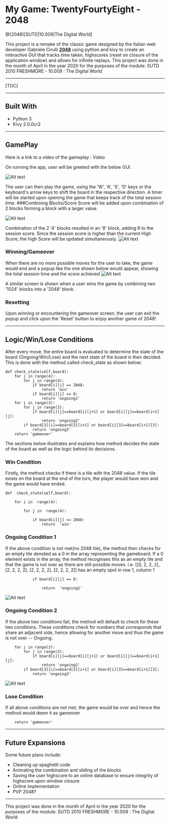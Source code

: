 
# **My Game: TwentyFourtyEight - 2048**
@(2048)[SUTD|10.009|The Digital World]

This project is a remake of the classic game designed by the Italian web developer Gabriele Cirulli **[2048](https://2048game.com/)** using python and kivy to create an interactive GUI that tracks time taken, highscores (reset on closure of the application window) and allows for infinite replays. This project was done in the month of April in the year 2020 for the purposes of the module: SUTD 2010 FRESHMORE - 10.009 : The Digital World 

----------

[TOC]


----------
## Built With
- Python 3
- Kivy 2.0.0cr2

----------
## GamePlay
Here is a link to a video of the gameplay : Video

On running the app, user will be greeted with the below GUI. 
 
![Alt text](./resources/On_start.PNG) 
 
The user can then play the game, using the 'W', 'A', 'S', 'D' keys or the keyboard's arrow keys to shift the board in the respective direction. A timer will be started upon opening the game that keeps track of the total session time.
###Combining Blocks/Score
Score will be added upon combination of 2 blocks forming a block with a larger value.

![Alt text](./resources/before_score_added.PNG)

Combination of the 2 '4' blocks resulted in an '8' block, adding 8 to the session score. Since the session score is higher than the current High Score, the high Score will be updated simultaneously.
![Alt text](./resources/After_score_added.PNG)

### Winning/Gameover
When there are no more possible moves for the user to take, the game would end and a popup like the one shown below would appear, showing the total session time and the score achieved
![Alt text](./resources/GameOver_screen.PNG)

A similar screen is shown when a user wins the game by combining two '1024' blocks into a '2048' block.


### Resetting
Upon winning or encountering the gameover screen, the user can exit the popup and click upon the 'Reset' button to  enjoy another game of 2048!




----------
## Logic/Win/Lose Conditions
After every move, the entire board is evaluated to determine the state of the board (Ongoing/Win/Lose) and the next state of the board is then decided. This is done with the method called check_state as shown below:

    def check_state(self,board):
        for i in range(4):
            for j in range(4):
                if board[i][j] == 2048:
                    return 'win'
                if board[i][j] == 0:    
                    return 'ongoing1'  
        for i in range(3):
            for j in range(3): 
                if board[i][j]==board[i][j+1] or board[i][j]==board[i+1][j]: 
                    return 'ongoing2'
            if board[3][i]==board[3][i+1] or board[i][3]==board[i+1][3]:
                return 'ongoing3'
        return 'gameover'       



 The sections below illustrates and explains how method decides the state of the board as well as the logic behind its decisions.


### Win Condition
Firstly, the method checks if there is a tile with the 2048 value. If the tile exists on the board at the end of the turn, the player would have won and the game would have ended.


    def  check_state(self,board):
    
	    for i in  range(4):
    
		    for j in  range(4):
    
			    if board[i][j] == 2048: 
				    return  'win'

### Ongoing Condition 1
If the above condition is not met(no 2048 tile), the method then checks for an empty tile denoted as a 0 in the array representing the gameboard. If a 0 element exists in the array, the method recognises this as an empty tile and that the game is not over as there are still possible moves.
i.e. [[0, 2, 2, 2], [2, 2, 2, 2], [2, 2, 2, 2], [2, 2, 2, 2]] has an empty spot in row 1, column 1

			    if board[i][j] == 0: 
    
				    return  'ongoing1'

![Alt text](./resources/Empty_tile.PNG)

### Ongoing Condition 2
If the above two conditions fail, the method will default to check for these two conditions. These conditions check for numbers that corresponds that share an adjacent side, hence allowing for another move and thus the game is not over -- Ongoing.

		for i in range(3):
            for j in range(3):
                if board[i][j]==board[i][j+1] or board[i][j]==board[i+1][j]: 
                    return 'ongoing2'
            if board[3][i]==board[3][i+1] or board[i][3]==board[i+1][3]:
                return 'ongoing3'
![Alt text](./resources/ongoing.PNG)


### Lose Condition
If all above conditions are not met, the game would be over and hence the method would deem it as gameover

        return 'gameover' 

----------
## Future Expansions
Some future plans include:
- Cleaning up spaghetti code
- Animating the combination and sliding of the blocks 
- Saving the user highscore to an online database to ensure integrity of highscore upon window closure
- Online implementation
- PVP 2048?

----------
This project was done in the month of April in the year 2020 for the purposes of the module: SUTD 2010 FRESHMORE - 10.009 : The Digital World 